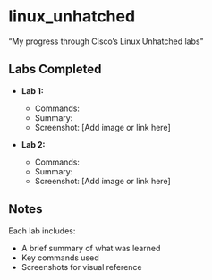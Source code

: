 # linux_unhatched
“My progress through Cisco’s Linux Unhatched labs"

## Labs Completed
- **Lab 1:**
  - Commands: 
  - Summary:
  - Screenshot: [Add image or link here]

- **Lab 2:**
  - Commands: 
  - Summary: 
  - Screenshot: [Add image or link here]


## Notes
Each lab includes:
- A brief summary of what was learned
- Key commands used
- Screenshots for visual reference



